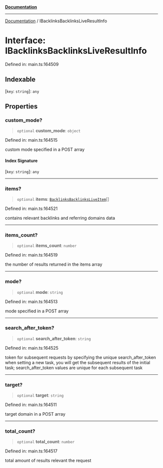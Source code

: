 [**Documentation**](../README.md)

***

[Documentation](../README.md) / IBacklinksBacklinksLiveResultInfo

# Interface: IBacklinksBacklinksLiveResultInfo

Defined in: main.ts:164509

## Indexable

\[`key`: `string`\]: `any`

## Properties

### custom\_mode?

> `optional` **custom\_mode**: `object`

Defined in: main.ts:164515

custom mode specified in a POST array

#### Index Signature

\[`key`: `string`\]: `any`

***

### items?

> `optional` **items**: [`BacklinksBacklinksLiveItem`](../classes/BacklinksBacklinksLiveItem.md)[]

Defined in: main.ts:164521

contains relevant backlinks and referring domains data

***

### items\_count?

> `optional` **items\_count**: `number`

Defined in: main.ts:164519

the number of results returned in the items array

***

### mode?

> `optional` **mode**: `string`

Defined in: main.ts:164513

mode specified in a POST array

***

### search\_after\_token?

> `optional` **search\_after\_token**: `string`

Defined in: main.ts:164525

token for subsequent requests
by specifying the unique search_after_token when setting a new task, you will get the subsequent results of the initial task;
search_after_token values are unique for each subsequent task

***

### target?

> `optional` **target**: `string`

Defined in: main.ts:164511

target domain in a POST array

***

### total\_count?

> `optional` **total\_count**: `number`

Defined in: main.ts:164517

total amount of results relevant the request

